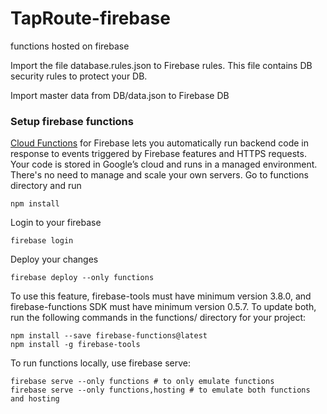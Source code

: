 # TapRoute-firebase
functions hosted on firebase

Import the file database.rules.json to Firebase rules. This file contains DB security rules to protect your DB.

Import master data from DB/data.json to Firebase DB

### Setup firebase functions
[Cloud Functions](https://firebase.google.com/docs/functions/) for Firebase lets you automatically run backend code in response to events triggered by Firebase features and HTTPS requests. Your code is stored in Google’s cloud and runs in a managed environment. There's no need to manage and scale your own servers.
Go to functions directory and run
```
npm install
```

Login to your firebase

```
firebase login
```

Deploy your changes
```
firebase deploy --only functions
```

To use this feature, firebase-tools must have minimum version 3.8.0, and firebase-functions SDK must have minimum version 0.5.7. To update both, run the following commands in the functions/ directory for your project:

```
npm install --save firebase-functions@latest
npm install -g firebase-tools
```
To run functions locally, use firebase serve:
```
firebase serve --only functions # to only emulate functions
firebase serve --only functions,hosting # to emulate both functions and hosting
```